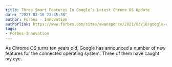 ```yaml
---
title: Three Smart Features In Google’s Latest Chrome OS Update
date: "2021-03-10 23:45:38"
author: Forbes - Innovation
authorlink: https://www.forbes.com/sites/ewanspence/2021/03/10/google-chrome-os-tenth-anniversary-feature-update/
tags:
- Forbes-Innovation
---
```

As Chrome OS turns ten years old, Google has announced a number of new features for the connected operating system. Three of them have caught my eye.